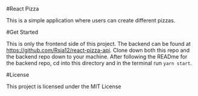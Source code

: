 #React Pizza

This is a simple application where users can create different pizzas.

#Get Started

This is only the frontend side of this project. The backend can be found at https://github.com/Rsja12/react-pizza-api. Clone down both this repo and the backend repo down to your machine. After following the READme for the backend repo, cd into this directory and in the terminal run `yarn start`.

#License

This project is licensed under the MIT License